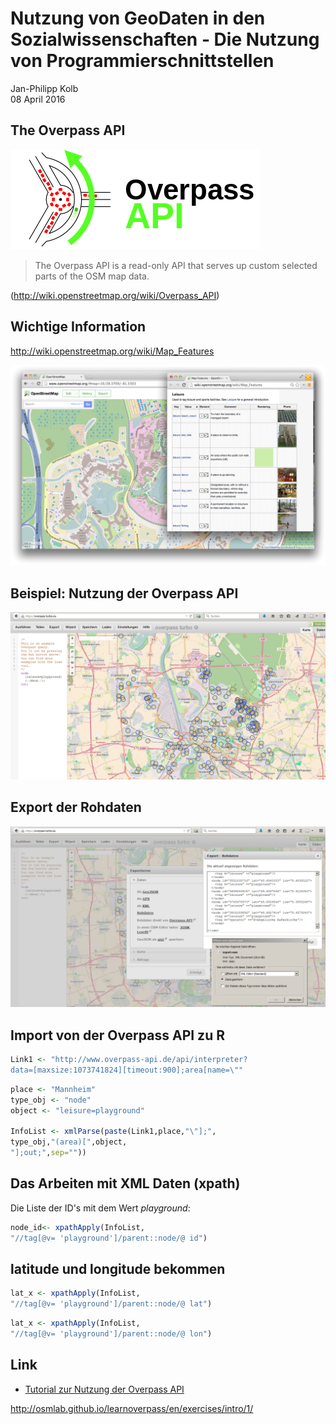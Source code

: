 # Nutzung von GeoDaten in den Sozialwissenschaften - Die Nutzung von Programmierschnittstellen
Jan-Philipp Kolb  
08 April 2016  





## The Overpass API

![Logo Overpass API](figure/400px-Overpass_API_logo.svg.png)

>The Overpass API is a read-only API that serves up custom selected parts of the OSM map data.

(<http://wiki.openstreetmap.org/wiki/Overpass_API>)

## Wichtige Information 

<http://wiki.openstreetmap.org/wiki/Map_Features>

![osm map features](figure/overpass-osm-disney.png)


## Beispiel: Nutzung der Overpass API

![Spielplätze Mannheim](figure/BSPoverpassMannheim.PNG)

## Export der Rohdaten

![Export Rohdaten](figure/OverpassExportRohdaten.PNG)

## Import von der Overpass API zu R




```r
Link1 <- "http://www.overpass-api.de/api/interpreter?
data=[maxsize:1073741824][timeout:900];area[name=\""
```


```r
place <- "Mannheim"
type_obj <- "node"
object <- "leisure=playground"

InfoList <- xmlParse(paste(Link1,place,"\"];",
type_obj,"(area)[",object,
"];out;",sep=""))
```


## Das Arbeiten mit XML Daten (xpath)

Die Liste der ID's mit dem Wert *playground*:


```r
node_id<- xpathApply(InfoList,
"//tag[@v= 'playground']/parent::node/@ id")
```

## latitude und longitude bekommen


```r
lat_x <- xpathApply(InfoList,
"//tag[@v= 'playground']/parent::node/@ lat")
```


```r
lat_x <- xpathApply(InfoList,
"//tag[@v= 'playground']/parent::node/@ lon")
```

## Link

- [Tutorial zur Nutzung der Overpass API](http://osmlab.github.io/learnoverpass/en/exercises/intro/1/)

<http://osmlab.github.io/learnoverpass/en/exercises/intro/1/>
